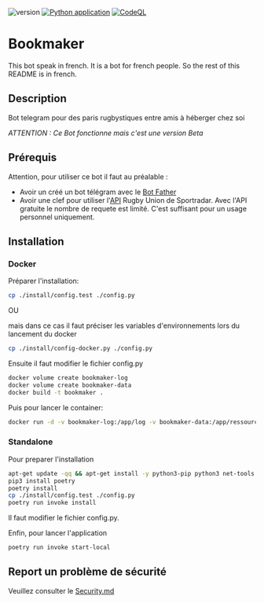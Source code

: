 ![version](https://img.shields.io/badge/version-0.1.0-success) [![Python application](https://github.com/mic-rigaud/Bookmaker/actions/workflows/python-app.yml/badge.svg)](https://github.com/mic-rigaud/Bookmaker/actions/workflows/python-app.yml) [![CodeQL](https://github.com/mic-rigaud/Bookmaker/actions/workflows/codeql.yml/badge.svg)](https://github.com/mic-rigaud/Bookmaker/actions/workflows/codeql.yml/badge.svg)

# Bookmaker

This bot speak in french. It is a bot for french people. So the rest of this README is in french.

## Description

Bot telegram pour des paris rugbystiques entre amis à héberger chez soi

*ATTENTION : Ce Bot fonctionne mais c'est une version Beta*

## Prérequis

Attention, pour utiliser ce bot il faut au préalable :

- Avoir un créé un bot télégram avec le [Bot Father](https://botostore.com/c/botfather/)
- Avoir une clef pour utiliser l'[API](https://api.sportradar.us/rugby-union/) Rugby Union de Sportradar. Avec l'API
  gratuite le nombre de requete est limité. C'est suffisant pour un usage personnel uniquement.

## Installation

### Docker

Préparer l'installation:

```bash
cp ./install/config.test ./config.py
```

OU

mais dans ce cas il faut préciser les variables d'environnements lors du lancement du docker

```bash
cp ./install/config-docker.py ./config.py
```

Ensuite il faut modifier le fichier config.py

```bash
docker volume create bookmaker-log
docker volume create bookmaker-data
docker build -t bookmaker .
``` 

Puis pour lancer le container:

```bash
docker run -d -v bookmaker-log:/app/log -v bookmaker-data:/app/ressources bookmaker
```

### Standalone

Pour preparer l'installation

```bash
apt-get update -qq && apt-get install -y python3-pip python3 net-tools graphviz traceroute
pip3 install poetry
poetry install
cp ./install/config.test ./config.py
poetry run invoke install
```

Il faut modifier le fichier config.py.

Enfin, pour lancer l'application

```bash
poetry run invoke start-local
```

## Report un problème de sécurité

Veuillez consulter le [Security.md](https://github.com/mic-rigaud/Bookmaker/blob/main/SECURITY.md)